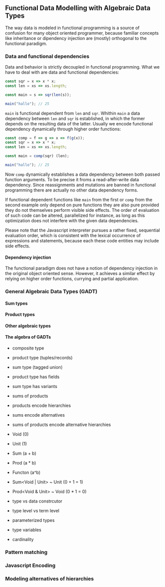 ## Functional Data Modelling with Algebraic Data Types

The way data is modeled in functional programming is a source of confusion for many object oriented programmer, because familiar concepts like inheritance or dipendency injection are (mostly) orthogonal to the functional paradigm.

### Data and functional dependencies

Data and behavior is strictly decoupled in functional programming. What we have to deal with are data and functional dependencies:

```javascript
const sqr = x => x * x;
const len = xs => xs.length;

const main = s => sqr(len(s));

main("hallo"); // 25
```
`main` is functional dependent from `len` and `sqr`. Whithin `main` a data dependency between `len` and `sqr` is established, in which the former depends on the resulting data of the latter. Usually we encode functional dependency dynamically through higher order functions:

```javascript
const comp = f => g => x => f(g(x));
const sqr = x => x * x;
const len = xs => xs.length;

const main = comp(sqr) (len);

main("hallo"); // 25
```
Now `comp` dynamically establishes a data dependency between both passed function arguments. To be precise it froms a read-after-write data dependency. Since reassignments and mutations are banned in functional programming there are actually no other data dependency forms.

If functional dependent functions like `main` from the first or `comp` from the second example only depend on pure functions they are also pure provided they do not themselves perform visible side effects. The order of evaluation of such code can be altered, parallelized for instance, as long as this optimization does not interfere with the given data dependencies.

Please note that the Javascript interpreter pursues a rather fixed, sequential evaluation order, which is consistent with the lexical occurrence of expressions and statements, because each these code entities may include side effects.

#### Dependency injection

The functional paradigm does not have a notion of dependency injection in the original object oriented sense. However, it achieves a similar effect by relying on higher order functions, currying and partial application.

### General Algebraic Data Types (GADT)

#### Sum types

#### Product types

#### Other algebraic types

#### The algebra of GADTs

* composite type
* product type (tuples/records)
* sum type (tagged union)
* product type has fields
* sum type has variants
* sums of products
* products encode hierarchies
* sums encode alternatives
* sums of products encode alternative hierarchies

* Void (0)
* Unit (1)
* Sum (a + b)
+ Prod (a * b)
* Functon (a^b)

* Sum<Void | Unit> ~ Unit (0 + 1 = 1)
* Prod<Void & Unit> ~ Void (0 * 1 = 0)

* type vs data constrcutor
* type level vs term level
* parameterized types
* type variables
* cardinality

### Pattern matching

### Javascript Encoding

### Modeling alternatives of hierarchies
